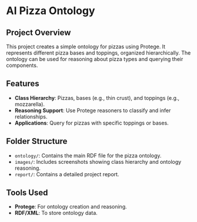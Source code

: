 # AI Pizza Ontology

## Project Overview
This project creates a simple ontology for pizzas using Protege. It represents different pizza bases and toppings, organized hierarchically. The ontology can be used for reasoning about pizza types and querying their components.

## Features
- **Class Hierarchy**: Pizzas, bases (e.g., thin crust), and toppings (e.g., mozzarella).
- **Reasoning Support**: Use Protege reasoners to classify and infer relationships.
- **Applications**: Query for pizzas with specific toppings or bases.

## Folder Structure
- `ontology/`: Contains the main RDF file for the pizza ontology.
- `images/`: Includes screenshots showing class hierarchy and ontology reasoning.
- `report/`: Contains a detailed project report.

## Tools Used
- **Protege**: For ontology creation and reasoning.
- **RDF/XML**: To store ontology data.
